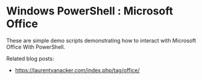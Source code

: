 # Windows PowerShell : Microsoft Office

These are simple demo scripts demonstrating how to interact with Microsoft Office With PowerShell.

Related blog posts: 
- https://laurentvanacker.com/index.php/tag/office/
